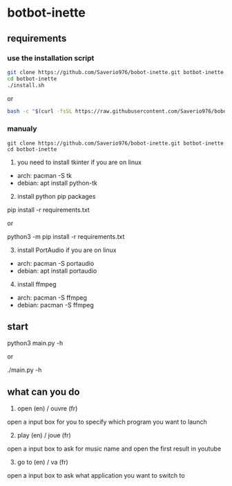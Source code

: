 # botbot-inette

## requirements

### use the installation script

```bash
git clone https://github.com/Saverio976/bobot-inette.git botbot-inette
cd botbot-inette
./install.sh
```

or

```bash
bash -c "$(curl -fsSL https://raw.githubusercontent.com/Saverio976/bobot-inette/main/install.sh)"
```

### manualy

```
git clone https://github.com/Saverio976/bobot-inette.git botbot-inette
cd botbot-inette
```

1. you need to install tkinter if you are on linux

- arch: pacman -S tk
- debian: apt install python-tk

2. install python pip packages

pip install -r requirements.txt

or

python3 -m pip install -r requirements.txt

3. install PortAudio if you are on linux

- arch: pacman -S portaudio
- debian: apt install portaudio

4. install ffmpeg

- arch: pacman -S ffmpeg
- debian: pacman -S ffmpeg

## start

python3 main.py -h

or

./main.py -h

## what can you do

1. open (en) / ouvre (fr)

open a input box for you to specify which program you want to launch

2. play (en) / joue (fr)

open a input box to ask for music name and open the first result in youtube

3. go to (en) / va (fr)

open a input box to ask what application you want to switch to
